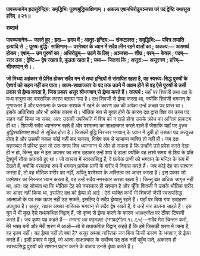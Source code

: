 **पापच्यमानेन हृदातुरेन्द्रिय:** **समृद्धिभि: पूरुषबुद्धिसाक्षिणाम् ।** **अकल्प एषामधिरोढुमञ्जसा** **परं पदं द्वेष्टि यथासुरा हरिम् ॥ २१॥** 

**शब्दार्थ** 

**पापच्यमानेन—** **जलते हुए** **; हृदा—** **हृदय में** **; आतुर-इन्द्रिय:—** **संकटग्रस्त** **; समृद्धिभि:—** **पवित्र लयाति इत्यादि से** **.; पूरुष-बुद्धि-** **साक्षिणाम्—** **परमेश्वर के ध्यान में सदैव लीन रहने वालों का** **; अकल्प:—** **असमर्थ होकर** **; एषाम्—** **उन पुरुषों का** **; अधिरोढुम्—** **उठने के लिए** **; अञ्जसा—** **शीघ्र** **; परम्—** **केवल** **; पदम्—** **स्तर तक** **; द्वेष्टि—** **द्वेष रखता है, कुढ़ता रहता है** **; यथा—** **जितना कि** **;** **असुरा:—** **असुरगण** **; हरिम्—** **श्रीभगवान् से।** **.** 

**जो मिथ्या अहंकार से प्रेरित होकर सदैव मन से तथा इन्द्रियों से संतापित रहता है, वह** **स्वरूप-सिद्ध पुरुषों के ऐश्वर्य को सहन नहीं कर पाता। आत्म-साक्षात्कार के पद तक उठने में** **अक्षम होने से वह ऐसे पुरुषों से उसी प्रकार से ईष्र्या करता है, जिस प्रकार असुर श्रीभगवान् से** **ईष्र्या करते हैं।** **तात्पर्य :** यहाँ पर शिवजी तथा दक्ष के मध्य शत्रुता का वास्तविक कारण बताया गया है। दक्ष शिवजी से ईष्र्या करता था, क्योंकि शिवजी भगवान् के गुणावतार हैं और परमात्मा के प्रत्यक्ष सश्पर्क में रहने के कारण दक्ष की अपेक्षा उन्हें अच्छा पद प्राप्त था। इसके अतिरिक्त और भी अनेक कारण थे। भौतिक रूप से गॢवत होने के कारण दक्ष द्वारा शिव का उच्च पद सहन नहीं किया जा सका, अत: उसकी उपस्थिति में शिव का न खड़े होना उसके क्रोध का अन्तिम प्राकट्य ही था। शिवजी सदैव ध्यानमग्न रहते हैं और परमात्मा का साक्षात्कार करते रहते हैं जैसाकि यहाँ पर *पुरुष बुद्धिसाक्षिणाम्*  शब्दों से सूचित होता है। जिसकी बुद्धि निरन्तर भगवान् के ध्यान में डूबी हो उसका पद अत्युच्च होता है और उसकी नकल कोई नहीं कर सकता, विशेष रूप से सामान्य व्यक्ति तो नहीं ही। जब दक्ष यज्ञस्थल में प्रविष्ट हुआ तो उस समय शिव ध्यानमग्न थे और हो सकता है कि उन्होंने उसे प्रवेश करते देखा ही न हो, किन्तु दक्ष ने इस अवसर का लाभ उठाकर उन्हें शाप दे डाला क्योंकि वह लश्बे समय से शिव के प्रति द्वेषपूर्ण रवैया अपनाये हुए था। जो वास्तव में स्वरूपसिद्ध हैं, वे प्रत्येक प्राणी को भगवान् के मन्दिर के रूप में देखते हैं, क्योंकि परमात्मा रूप में भगवान् प्रत्येक प्राणी के शरीर में निवास करते हैं। जब कोई देह का सश्मान करता है, तो वह भौतिक शरीर का नहीं, अपितु परमेश्वर के अस्तित्व का आदर करता है। इस प्रकार जो परमेश्वर का निरन्तर ध्यान करता है, वह उन्हें सदैव नमस्कार करता रहता है। किन्तु दक्ष अधिक जागृत नहीं था, अत: वह सोचता था कि भौतिक देह को नमस्कार ही सश्मान है और चूँकि शिवजी ने उसके भौतिक शरीर का आदर नहीं किया था, इसलिए दक्ष को ईष्र्या हो आई। ऐसे व्यक्ति कभी भी शिवजी जैसी स्वरूपसिद्ध आत्माओं के पद तक ऊपर नहीं उठ सकते; इसलिए वे सदैव ईष्र्यालु रहते हैं। यहाँ पर दिया गया उदाहरण उपयुक्त है। असुर, राक्षस अथवा नास्तिक भगवान् से सदैव द्वेष रखते हैं, वे उन्हें मार डालना चाहते हैं। इस युग में भी कुछ ऐसे तथाकथित विद्वान् हैं, जो कृष्ण से ईष्र्या करने के कारण *भगवद्गीता* पर टीका टिप्पणी करते हैं। जब कृष्ण यह कहते हैं— *मन्मना भव मद्भक्त:* (भगवद्गीता १८.६५)—सदैव मेरा चिन्तन करो, मेरे भक्त बनो और मेरी शरण में आओ—तो ये तथाकथित विद्वान् कहते हैं कि हमें जिसकी शरण में जाना है, वह कृष्ण नहीं। यह ईष्र्या नहीं तो क्या है? असुर अथवा नास्तिक जन बिना किसी कारण के भगवान् से ईष्र्या करते हैं। इसी प्रकार वे मूर्ख, जो आत्म-साक्षात्कार के सर्वोच्च पद तक नहीं पहुँच पाते, अकारण ही स्वरूपसिद्ध पुरुषों को सश्मान प्रदान करने के बजाय उनसे ईष्र्या करते हैं।  